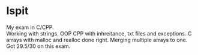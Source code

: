 # Ispit
 My exam in C/CPP. <br>
Working with strings.
OOP CPP with inhreitance, txt files and exceptions.
C arrays with malloc and realloc done right. Merging multiple arrays to one. 
Got 29.5/30 on this exam.
